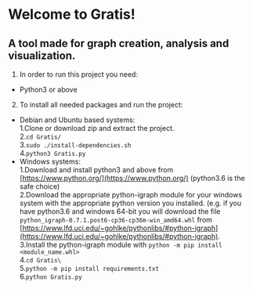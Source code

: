# Welcome to Gratis!

## A tool made for graph creation, analysis and visualization.


1. In order to run this project you need:
 * Python3 or above

2. To install all needed packages and run the project:
 - Debian and Ubuntu based systems:  
  1.Clone or download zip and extract the project.  
  2.`cd Gratis/`  
  3.`sudo ./install-dependencies.sh`  
  4.`python3 Gratis.py`
 - Windows systems:  
  1.Download and install python3 and above from [https://www.python.org/](https://www.python.org/) (python3.6 is the safe choice)  
  2.Download the appropriate python-igraph module for your windows system with the appropriate python version you installed. (e.g. if you have python3.6 and windows 64-bit you will download the file `python_igraph‑0.7.1.post6‑cp36‑cp36m‑win_amd64.whl` from [https://www.lfd.uci.edu/~gohlke/pythonlibs/#python-igraph](https://www.lfd.uci.edu/~gohlke/pythonlibs/#python-igraph).  
  3.Install the python-igraph module with `python -m pip install <module_name.whl>`  
  4.`cd Gratis\`  
  5.`python -m pip install requirements.txt`  
  6.`python Gratis.py`  

